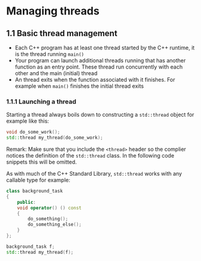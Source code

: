 # Managing threads

## 1.1 Basic thread management

- Each C++ program has at least one thread started by the C++ runtime, it is the thread running ```main()```
- Your program can launch additional threads running that has another function as an entry point. These thread run concurrently with each other and the main (initial) thread
- An thread exits when the function associated with it finishes. For example when      ```main()``` finishes the initial thread exits

### 1.1.1 Launching a thread

Starting a thread always boils down to constructing a ```std::thread``` object for example like this:

````cpp
void do_some_work();
std::thread my_thread(do_some_work);
````

Remark: Make sure that you include the ```<thread>``` header so the complier notices the definition of the ```std::thread``` class. In the following code snippets this will be omitted.

As with much of the C++ Standard Library, ```std::thread``` works with any callable type for example:

````cpp
class background_task
{
    public:
    void operator() () const
    {
        do_something();
        do_something_else();
    }
};

background_task f;
std::thread my_thread(f);
````
